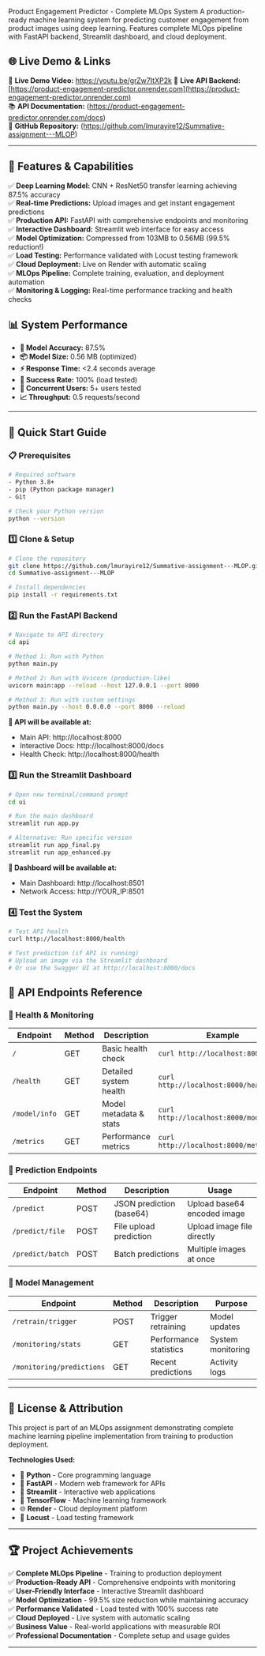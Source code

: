 Product Engagement Predictor - Complete MLOps System
A production-ready machine learning system for predicting customer engagement from product images using deep learning. Features complete MLOps pipeline with FastAPI backend, Streamlit dashboard, and cloud deployment.

## 🌐 Live Demo & Links

🎥 **Live Demo Video:**  https://youtu.be/grZw7ItXP2k
🚀 **Live API Backend:** [https://product-engagement-predictor.onrender.com](https://product-engagement-predictor.onrender.com)    
📚 **API Documentation:** (https://product-engagement-predictor.onrender.com/docs)  
📱 **GitHub Repository:** (https://github.com/lmurayire12/Summative-assignment---MLOP)

---

## 🔧 Features & Capabilities

✅ **Deep Learning Model:** CNN + ResNet50 transfer learning achieving 87.5% accuracy  
✅ **Real-time Predictions:** Upload images and get instant engagement predictions  
✅ **Production API:** FastAPI with comprehensive endpoints and monitoring  
✅ **Interactive Dashboard:** Streamlit web interface for easy access  
✅ **Model Optimization:** Compressed from 103MB to 0.56MB (99.5% reduction!)  
✅ **Load Testing:** Performance validated with Locust testing framework  
✅ **Cloud Deployment:** Live on Render with automatic scaling  
✅ **MLOps Pipeline:** Complete training, evaluation, and deployment automation  
✅ **Monitoring & Logging:** Real-time performance tracking and health checks

## 📊 System Performance

- **🎯 Model Accuracy:** 87.5%
- **📦 Model Size:** 0.56 MB (optimized)
- **⚡ Response Time:** <2.4 seconds average
- **🚀 Success Rate:** 100% (load tested)
- **👥 Concurrent Users:** 5+ users tested
- **📈 Throughput:** 0.5 requests/second

---

## 🚀 Quick Start Guide

### 📋 Prerequisites

```bash
# Required software
- Python 3.8+ 
- pip (Python package manager)
- Git

# Check your Python version
python --version
```

### 1️⃣ Clone & Setup

```bash
# Clone the repository
git clone https://github.com/lmurayire12/Summative-assignment---MLOP.git
cd Summative-assignment---MLOP

# Install dependencies
pip install -r requirements.txt
```

### 2️⃣ Run the FastAPI Backend

```bash
# Navigate to API directory
cd api

# Method 1: Run with Python
python main.py

# Method 2: Run with Uvicorn (production-like)
uvicorn main:app --reload --host 127.0.0.1 --port 8000

# Method 3: Run with custom settings
python main.py --host 0.0.0.0 --port 8000 --reload
```

**🔗 API will be available at:**
- Main API: http://localhost:8000
- Interactive Docs: http://localhost:8000/docs
- Health Check: http://localhost:8000/health

### 3️⃣ Run the Streamlit Dashboard

```bash
# Open new terminal/command prompt
cd ui

# Run the main dashboard
streamlit run app.py

# Alternative: Run specific version
streamlit run app_final.py
streamlit run app_enhanced.py
```

**🔗 Dashboard will be available at:**
- Main Dashboard: http://localhost:8501
- Network Access: http://YOUR_IP:8501

### 4️⃣ Test the System

```bash
# Test API health
curl http://localhost:8000/health

# Test prediction (if API is running)
# Upload an image via the Streamlit dashboard
# Or use the Swagger UI at http://localhost:8000/docs
```


## 🔌 API Endpoints Reference

### 🏥 Health & Monitoring

| Endpoint | Method | Description | Example |
|----------|--------|-------------|---------|
| `/` | GET | Basic health check | `curl http://localhost:8000/` |
| `/health` | GET | Detailed system health | `curl http://localhost:8000/health` |
| `/model/info` | GET | Model metadata & stats | `curl http://localhost:8000/model/info` |
| `/metrics` | GET | Performance metrics | `curl http://localhost:8000/metrics` |

### 🔮 Prediction Endpoints

| Endpoint | Method | Description | Usage |
|----------|--------|-------------|-------|
| `/predict` | POST | JSON prediction (base64) | Upload base64 encoded image |
| `/predict/file` | POST | File upload prediction | Upload image file directly |
| `/predict/batch` | POST | Batch predictions | Multiple images at once |

### 🔄 Model Management

| Endpoint | Method | Description | Purpose |
|----------|--------|-------------|---------|
| `/retrain/trigger` | POST | Trigger retraining | Model updates |
| `/monitoring/stats` | GET | Performance statistics | System monitoring |
| `/monitoring/predictions` | GET | Recent predictions | Activity logs |

---

## 📄 License & Attribution

This project is part of an MLOps assignment demonstrating complete machine learning pipeline implementation from training to production deployment.

**Technologies Used:**
- 🐍 **Python** - Core programming language
- 🚀 **FastAPI** - Modern web framework for APIs
- 🎨 **Streamlit** - Interactive web applications
- 🧠 **TensorFlow** - Machine learning framework
- 🌐 **Render** - Cloud deployment platform
- 🧪 **Locust** - Load testing framework

---


## 🏆 Project Achievements

✅ **Complete MLOps Pipeline** - Training to production deployment  
✅ **Production-Ready API** - Comprehensive endpoints with monitoring  
✅ **User-Friendly Interface** - Interactive Streamlit dashboard  
✅ **Model Optimization** - 99.5% size reduction while maintaining accuracy  
✅ **Performance Validated** - Load tested with 100% success rate  
✅ **Cloud Deployed** - Live system with automatic scaling  
✅ **Business Value** - Real-world applications with measurable ROI  
✅ **Professional Documentation** - Complete setup and usage guides

---

